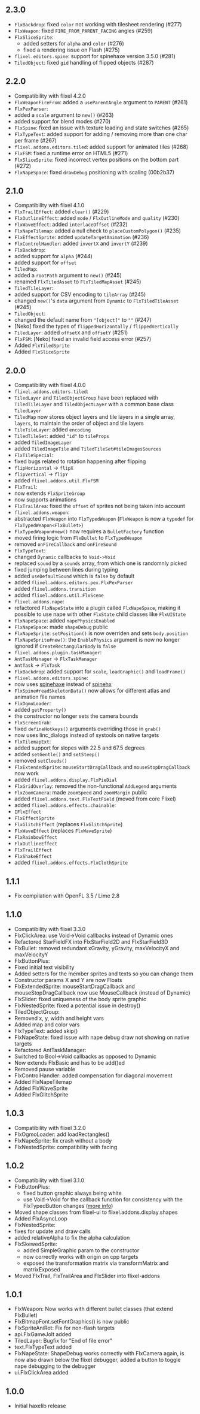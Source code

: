2.3.0
------------------------------
* `FlxBackdrop`: fixed `color` not working with tilesheet rendering (#277) 
* `FlxWeapon`: fixed `FIRE_FROM_PARENT_FACING` angles (#259)
* `FlxSliceSprite`:
  * added setters for `alpha` and `color` (#276)
  * fixed a rendering issue on Flash (#275)
* `flixel.editors.spine`: support for spinehaxe version 3.5.0 (#281)
* `TiledObject`: fixed `gid` handling of flipped objects (#287)

2.2.0
------------------------------
* Compatibility with flixel 4.2.0
* `FlxWeaponFireFrom`: added a `useParentAngle` argument to `PARENT` (#261)
* `FlxPexParser`:
 * added a `scale` argument to `new()` (#263)
 * added support for blend modes (#270)
* `FlxSpine`: fixed an issue with texture loading and state switches (#265)
* `FlxTypeText`: added support for adding / removing more than one char per frame (#267)
* `flixel.addons.editors.tiled`: added support for animated tiles (#268)
* `FlxFSM`: fixed a runtime error on HTML5 (#271)
* `FlxSliceSprite`: fixed incorrect vertex positions on the bottom part (#272)
* `FlxNapeSpace`: fixed `drawDebug` positioning with scaling (00b2b37)

2.1.0
------------------------------
* Compatibility with flixel 4.1.0
* `FlxTrailEffect`: added `clear()` (#229) 
* `FlxOutlineEffect`: added `mode` / `FlxOutlineMode` and `quality` (#230)
* `FlxWaveEffect`: added `interlaceOffset` (#232) 
* `FlxNapeTilemap`: added a null check to `placeCustomPolygon()` (#235)
* `FlxEffectSprite`: added `updateTargetAnimation` (#236) 
* `FlxControlHandler`: added `invertX` and `invertY` (#239) 
* `FlxBackdrop`:
 * added support for `alpha` (#244)
 * added support for `offset`
* `TiledMap`:
 * added a `rootPath` argument to `new()` (#245)
 * renamed `FlxTiledAsset` to `FlxTiledMapAsset` (#245)
* `TiledTileLayer`:
 * added support for CSV encoding to `tileArray` (#245)
 * changed `new()`'s `data` argument from `Dynamic` to `FlxTiledTileAsset` (#245)
* `TiledObject`:
 * changed the default name from `"[object]"` to `""` (#247)
 * [Neko] fixed the types of `flippedHorizontally` / `flippedVertically`
* `TiledLayer`: added `offsetX` and `offsetY` (#251)
* `FlxFSM`: [Neko] fixed an invalid field access error (#257)
* Added `FlxTiledSprite`
* Added `FlxSliceSprite`

2.0.0
------------------------------
* Compatibility with flixel 4.0.0
* `flixel.addons.editors.tiled`:
 * `TiledLayer` and `TiledObjectGroup` have been replaced with `TiledTileLayer` and `TiledObjectLayer` with a common base class `TiledLayer`
 * `TiledMap` now stores object layers and tile layers in a single array, `layers`, to maintain the order of object and tile layers
 * `TileTileLayer`: added `encoding`
 * `TiledTileSet`: added `"id"` to `tileProps`
 * added `TiledImageLayer`
 * added `TiledImageTile` and `TiledTileSet#tileImagesSources`
* `FlxTileSpecial`:
 * fixed bugs related to rotation happening after flipping
 * `flipHorizontal` -> `flipX`
 * `flipVertical` -> `flipY`
* added `flixel.addons.util.FlxFSM`
* `FlxTrail`:
 * now extends `FlxSpriteGroup`
 * now supports animations
* `FlxTrailArea`: fixed the `offset` of sprites not being taken into account
* `flixel.addons.weapon`:
 * abstracted `FlxWeapon` into `FlxTypedWeapon` (`FlxWeapon` is now a `typedef` for `FlxTypedWeapon<FlxBullet>`)
 * `FlxTypedWeapon#new()` now requires a `BulletFactory` function
 * moved firing logic from `FlxBullet` to `FlxTypedWeapon`
 * removed `onFireCallback` and `onFireSound`
* `FlxTypeText`:
 * changed `Dynamic` callbacks to `Void->Void`
 * replaced `sound` by a `sounds` array, from which one is randomnly picked
 * fixed jumping between lines during typing
 * added `useDefaultSound` which is `false` by default
* added `flixel.addons.editors.pex.FlxPexParser`
* added `flixel.addons.transition`
* added `flixel.addons.util.FlxScene`
* `flixel.addons.nape`:
 * refactored `FlxNapeState` into a plugin called `FlxNapeSpace`, making it possible to use nape with other `FlxState` child classes like `FlxUIState`
 * `FlxNapeSpace`: added `napePhysicsEnabled`
 * `FlxNapeSpace`: made `shapeDebug` public
 * `FlxNapeSprite`: `setPosition()` is now overriden and sets `body.position`
 * `FlxNapeSprite#new()`: the `EnablePhysics` argument is now no longer ignored if `CreateRectangularBody` is `false`
* `flixel.addons.plugin.taskManager`: 
 * `AntTaskManager` -> `FlxTaskManager`
 * `AntTask` -> `FlxTask`
* `FlxBackdrop`: added support for  `scale`, `loadGraphic()` and `loadFrame()`
* `flixel.addons.editors.spine`:
 * now uses [spinehaxe](https://github.com/bendmorris/spinehaxe) instead of [spinehx](https://github.com/nitrobin/spinehx)
 * `FlxSpine#readSkeletonData()` now allows for different atlas and animation file names
* `FlxOgmoLoader`:
 * added `getProperty()`
 * the constructor no longer sets the camera bounds
* `FlxScreenGrab`:
 * fixed `defineHotkeys()` arguments overriding those in `grab()`
 * now uses linc_dialogs instead of systools on native targets
* `FlxTilemapExt`:
 * added support for slopes with 22.5 and 67.5 degrees
 * added `setGentle()` and `setSteep()`
 * removed `setClouds()`
* `FlxExtendedSprite`: `mouseStartDragCallback` and `mouseStopDragCallback` now work 
* added `flixel.addons.display.FlxPieDial`
* `FlxGridOverlay`: removed the non-functional `AddLegend` arguments
* `FlxZoomCamera`: made `zoomSpeed` and `zoomMargin` public
* added `flixel.addons.text.FlxTextField` (moved from core Flixel)
* added `flixel.addons.effects.chainable`:
 * `IFlxEffect`
 * `FlxEffectSprite`
 * `FlxGlitchEffect` (replaces `FlxGlitchSprite`)
 * `FlxWaveEffect` (replaces `FlxWaveSprite`)
 * `FlxRainbowEffect`
 * `FlxOutlineEffect`
 * `FlxTrailEffect`
 * `FlxShakeEffect`
* added `flixel.addons.effects.FlxClothSprite`

1.1.1
------------------------------
* Fix compilation with OpenFL 3.5 / Lime 2.8

1.1.0
------------------------------
* Compatibility with flixel 3.3.0
* FlxClickArea: use Void->Void callbacks instead of Dynamic ones
* Refactored StarFieldFX into FlxStarField2D and FlxStarField3D
* FlxBullet: removed redundant xGravity, yGravity, maxVelocityX and maxVelocityY
* FlxButtonPlus:
 * Fixed initial text visibility
 * Added setters for the member sprites and texts so you can change them
 * Constructor params X and Y are now Floats
* FlxExtendedSprite: mouseStartDragCallback and mouseStopDragCallback now use MouseCallback (instead of Dynamic)
* FlxSlider: fixed uniqueness of the body sprite graphic
* FlxNestedSprite: fixed a potential issue in destroy()
* TiledObjectGroup: 
 * Removed x, y, width and height vars
 * Added map and color vars
* FlxTypeText: added skip()
* FlxNapeState: fixed issue with nape debug draw not showing on native targets
* Refactored AntTaskManager:
 * Switched to Bool->Void callbacks as opposed to Dynamic
 * Now extends FlxBasic and has to be add()ed
 * Removed pause variable
* FlxControlHandler: added compensation for diagonal movement
* Added FlxNapeTilemap
* Added FlxWaveSprite
* Added FlxGlitchSprite

1.0.3
------------------------------
* Compatibility with flixel 3.2.0
* FlxOgmoLoader: add loadRectangles()
* FlxNapeSprite: fix crash without a body
* FlxNestedSprite: compatibility with facing

1.0.2
------------------------------
* Compatibility with flixel 3.1.0
* FlxButtonPlus:
  * fixed button graphic always being white
  * use Void->Void for the callback function for consistency with the FlxTypedButton changes ([more info](https://github.com/HaxeFlixel/flixel/issues/805?source=cc))
* Moved shape classes from flixel-ui to flixel.addons.display.shapes
* Added FlxAsyncLoop
* FlxNestedSprite: 
 * fixes for update and draw calls
 * added relativeAlpha to fix the alpha calculation
* FlxSkewedSprite:
  * added SimpleGraphic param to the constructor
  * now correctly works with origin on cpp targets
  * exposed the transformation matrix via transformMatrix and matrixExposed
* Moved FlxTrail, FlxTrailArea and FlxSlider into flixel-addons

1.0.1
------------------------------
* FlxWeapon: Now works with different bullet classes (that extend FlxBullet)
* FlxBitmapFont.setFontGraphics() is now public
* FlxSpriteAniRot: Fix for non-flash targets
* api.FlxGameJolt added
* TiledLayer: Bugfix for "End of file error"
* text.FlxTypeText added
* FlxNapeState: ShapeDebug works correctly with FlxCamera again, is now also drawn below the flixel debugger, added a button to toggle nape debugging to the debugger
* ui.FlxClickArea added

1.0.0
------------------------------
* Initial haxelib release
